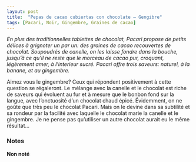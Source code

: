 ```yaml
---
layout: post
title:  "Pepas de cacao cubiertas con chocolate – Gengibre"
tags: [Pacari, Noir, Gingembre, Graines de cacao] 
---
```


_En plus des traditionnelles tablettes de chocolat, Pacari propose de petits délices à grignoter un par un: des graines de cacao recouvertes de chocolat. Soupoudrés de canelle, on les laisse fondre dans la bouche, jusqu’à ce qu’il ne reste que le morceau de cacao pur, croquant, légèrement amer, à l’interieur sucré. Pacari offre trois saveurs: naturel, à la banane, et au gingembre._

Aimez vous le gingembre? 
Ceux qui répondent positivement à cette question se régaleront. Le mélange avec la canelle et le chocolat est riche de saveurs qui évoluent au fur et à mesure que le bonbon fond sur la langue, avec l’onctuosité d’un chocolat chaud épicé. Évidemment, on ne goûte que très peu le chocolat Pacari. Mais on le devine dans sa subtilité et sa rondeur par la facilité avec laquelle le chocolat marie la canelle et le gingembre. Je ne pense pas qu’utiliser un autre chocolat aurait eu le même résultat...


### Notes

**Non noté**